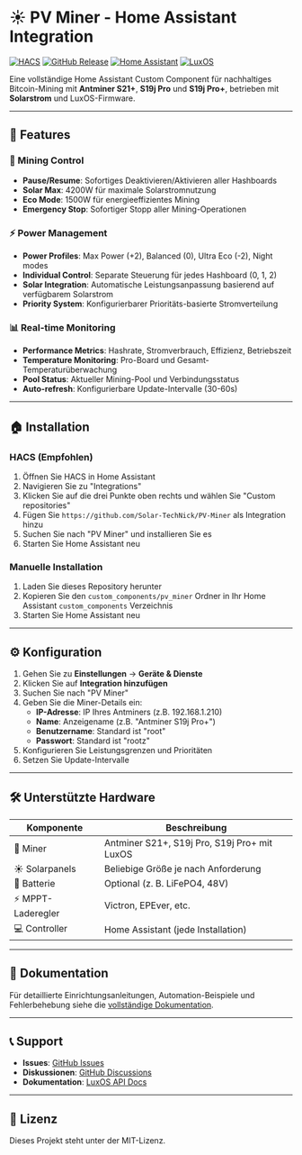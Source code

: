 # ☀️ PV Miner - Home Assistant Integration

[![HACS](https://img.shields.io/badge/HACS-Default-orange.svg)](https://github.com/hacs/integration)
[![GitHub Release](https://img.shields.io/github/release/Solar-TechNick/PV-Miner.svg)](https://github.com/Solar-TechNick/PV-Miner/releases)
[![Home Assistant](https://img.shields.io/badge/Home%20Assistant-Integration-41BDF5.svg)](https://www.home-assistant.io/)
[![LuxOS](https://img.shields.io/badge/LuxOS-Compatible-orange.svg)](https://docs.luxor.tech/)

Eine vollständige Home Assistant Custom Component für nachhaltiges Bitcoin-Mining mit **Antminer S21+**, **S19j Pro** und **S19j Pro+**, betrieben mit **Solarstrom** und LuxOS-Firmware.

---

## 🚀 Features

### 🎯 Mining Control
- **Pause/Resume**: Sofortiges Deaktivieren/Aktivieren aller Hashboards
- **Solar Max**: 4200W für maximale Solarstromnutzung
- **Eco Mode**: 1500W für energieeffizientes Mining
- **Emergency Stop**: Sofortiger Stopp aller Mining-Operationen

### ⚡ Power Management
- **Power Profiles**: Max Power (+2), Balanced (0), Ultra Eco (-2), Night modes
- **Individual Control**: Separate Steuerung für jedes Hashboard (0, 1, 2)
- **Solar Integration**: Automatische Leistungsanpassung basierend auf verfügbarem Solarstrom
- **Priority System**: Konfigurierbarer Prioritäts-basierte Stromverteilung

### 📊 Real-time Monitoring
- **Performance Metrics**: Hashrate, Stromverbrauch, Effizienz, Betriebszeit
- **Temperature Monitoring**: Pro-Board und Gesamt-Temperaturüberwachung
- **Pool Status**: Aktueller Mining-Pool und Verbindungsstatus
- **Auto-refresh**: Konfigurierbare Update-Intervalle (30-60s)

---

## 🏠 Installation

### HACS (Empfohlen)

1. Öffnen Sie HACS in Home Assistant
2. Navigieren Sie zu "Integrations"
3. Klicken Sie auf die drei Punkte oben rechts und wählen Sie "Custom repositories"
4. Fügen Sie `https://github.com/Solar-TechNick/PV-Miner` als Integration hinzu
5. Suchen Sie nach "PV Miner" und installieren Sie es
6. Starten Sie Home Assistant neu

### Manuelle Installation

1. Laden Sie dieses Repository herunter
2. Kopieren Sie den `custom_components/pv_miner` Ordner in Ihr Home Assistant `custom_components` Verzeichnis
3. Starten Sie Home Assistant neu

---

## ⚙️ Konfiguration

1. Gehen Sie zu **Einstellungen** → **Geräte & Dienste**
2. Klicken Sie auf **Integration hinzufügen**
3. Suchen Sie nach "PV Miner"
4. Geben Sie die Miner-Details ein:
   - **IP-Adresse**: IP Ihres Antminers (z.B. 192.168.1.210)
   - **Name**: Anzeigename (z.B. "Antminer S19j Pro+")
   - **Benutzername**: Standard ist "root"
   - **Passwort**: Standard ist "rootz"
5. Konfigurieren Sie Leistungsgrenzen und Prioritäten
6. Setzen Sie Update-Intervalle

---

## 🛠️ Unterstützte Hardware

| Komponente         | Beschreibung                                  |
|--------------------|-----------------------------------------------|
| 🧠 Miner           | Antminer S21+, S19j Pro, S19j Pro+ mit LuxOS |
| ☀️ Solarpanels     | Beliebige Größe je nach Anforderung          |
| 🔋 Batterie        | Optional (z. B. LiFePO4, 48V)                 |
| ⚡ MPPT-Laderegler | Victron, EPEver, etc.                         |
| 💻 Controller      | Home Assistant (jede Installation)           |

---

## 📖 Dokumentation

Für detaillierte Einrichtungsanleitungen, Automation-Beispiele und Fehlerbehebung siehe die [vollständige Dokumentation](README_INTEGRATION.md).

---

## 📞 Support

- **Issues**: [GitHub Issues](https://github.com/Solar-TechNick/PV-Miner/issues)
- **Diskussionen**: [GitHub Discussions](https://github.com/Solar-TechNick/PV-Miner/discussions)
- **Dokumentation**: [LuxOS API Docs](https://docs.luxor.tech/)

---

## 📝 Lizenz

Dieses Projekt steht unter der MIT-Lizenz.